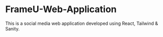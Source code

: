 # FrameU-Web-Application
This is a social media web application developed using React, Tailwind &amp; Sanity.
